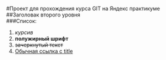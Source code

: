 #Проект для прохождения курса GIT на Яндекс практикуме  
##Заголовак второго уровня  
###Список:  
1. *курсив*
2. **полужирный шрифт**  
3. ~~зачеркнутый текст~~  
4. [Обычная ссылка с title](https://www.google.com "Сайт Google")  


